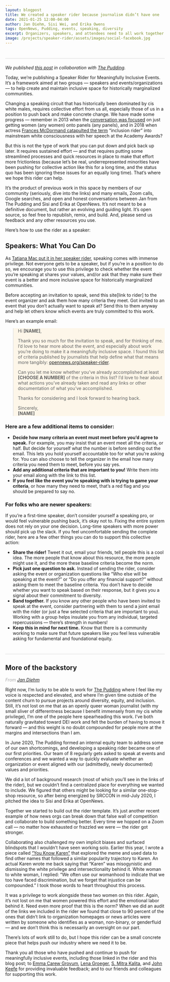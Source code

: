 ```yaml
---
layout: blogpost
title: We created a speaker rider because journalism didn’t have one
date: 2021-01-25 12:00-04:00
author: Jan Diehm, Sisi Wei, and Erika Owens
tags: OpenNews, Pudding, events, speaking, diversity
excerpt: Organizers, speakers, and attendees need to all work together to make events more inclusive.
image: /projects/speaker-rider/assets/images/social-facebook.jpg
---
```


<p style="margin: 40px 0px 20px; border-bottom: 1px solid #d4d4d4;"></p>

_We published [this post](https://pudding.cool/process/speaker-rider) in collaboration with [The Pudding](https://pudding.cool)._

Today, we’re publishing a Speaker Rider for Meaningfully Inclusive Events. It’s a framework aimed at two groups — speakers and events/organizations — to help create and maintain inclusive space for historically marginalized communities. 

Changing a speaking circuit that has historically been dominated by cis white males, requires collective effort from us all, especially those of us in a position to push back and make concrete change. We have made some progress — remember in 2013 when the [conversation was focused](https://www.theatlantic.com/technology/archive/2013/01/-the-panel-pledge-a-follow-up/266886/) on just getting women (any women) onto panels (any panels), and in 2018 when actress [Frances McDormand catapulted the term](https://www.npr.org/sections/thetwo-way/2018/03/05/590867132/whats-an-inclusion-rider-here-s-the-story-behind-frances-mcdormand-s-closing-wor) “inclusion rider” into mainstream white consciousness with her speech at the Academy Awards? 

But this is not the type of work that you can put down and pick back up later. It requires sustained effort — and that requires putting some streamlined processes and quick resources in place to make that effort more frictionless (because let’s be real, underrepresented minorities have been pushing for collective action like this for a long time, and the status quo has been ignoring these issues for an equally long time). That’s where we hope this rider can help.  

It’s the product of previous work in this space by members of our community (seriously, dive into the links) and many emails, Zoom calls, Google searches, and open and honest conversations between Jan from The Pudding and Sisi and Erika at OpenNews. It’s not meant to be a definitive document, but rather an evolving and guiding light. It’s open source, so feel free to republish, remix, and build. And, please send us feedback and any other resources you use. 

Here’s how to use the rider as a speaker: 

## Speakers: What You Can Do

As [Tatiana Mac put it in her speaker rider](https://gist.github.com/tatianamac/493ca668ee7f7c07a5b282f6d9132552), speaking comes with immense privilege. Not everyone gets to be a speaker, but if you’re in a position to do so, we encourage you to use this privilege to check whether the event you’re speaking at shares your values, and/or ask that they make sure their event is a better and more inclusive space for historically marginalized communities.

Before accepting an invitation to speak, send this site[link to rider] to the event organizer and ask them how many criteria they meet. Got invited to an event that you don’t actually want to speak at? Send this to them anyway and help let others know which events are truly committed to this work.

Here’s an example email:

<blockquote style="background-color: #ffa50014;"><p>Hi <strong>[NAME]</strong>,</p>
<p>Thank you so much for the invitation to speak, and for thinking of me. I’d love to hear more about the event, and especially about work you’re doing to make it a meaningfully inclusive space. I found this list of criteria published by journalists that help define what that means more tangibly: <a href="https://opennews.org/speaker-rider">opennews.org/speaker-rider</a>.</p>
<p>Can you let me know whether you’ve already accomplished at least <strong>[CHOOSE A NUMBER]</strong> of the criteria in this list? I’d love to hear about what actions you’ve already taken and read any links or other documentation of what you’ve accomplished.</p>
<p>Thanks for considering and I look forward to hearing back.</p>
<p>Sincerely,<br/>
<strong>[NAME]</strong></p></blockquote>

### Here are a few additional items to consider:

*   **Decide how many criteria an event must meet before you’d agree to speak.** For example, you may insist that an event meet all the criteria, or half. But decide for yourself what the number is before sending out the email. This lets you hold yourself accountable too for what you’re asking for. You can also choose to tell the organizer in the email how many criteria you need them to meet, before you say yes.
*   **Add any additional criteria that are important to you!** Write them into your email along with the link to this list.
*   **If you feel like the event you’re speaking with is trying to game your criteria**, or how many they need to meet, that’s a red flag and you should be prepared to say no.

### For folks who are newer speakers:

If you’re a first-time speaker, don’t consider yourself a speaking pro, or would feel vulnerable pushing back, it’s okay not to. Fixing the entire system does not rely on your one decision. Long-time speakers with more power should pick up the slack. If you feel uncomfortable sending the complete rider, here are a few other things you can do to support this collective action:

*   **Share the rider!** Tweet it out, email your friends, tell people this is a cool idea. The more people that know about this resource, the more people might use it, and the more these baseline criteria become the norm.
*   **Pick just one question to ask.** Instead of sending the rider, consider asking the event or organization questions like “Who else will be speaking at the event?” or “Do you offer any financial support?” without asking them to meet the baseline criteria. You don’t have to decide whether you want to speak based on their response, but it gives you a signal about their commitment to diversity.
*   **Band together.** If you know any other people who have been invited to speak at the event, consider partnering with them to send a joint email with the rider (or just a few selected criteria that are important to you). Working with a group helps insulate you from any individual, targeted repercussions — there’s strength in numbers!
*   **Keep this in mind for next time.** Know that there is a community working to make sure that future speakers like you feel less vulnerable asking for fundamental and foundational equity.

<p style="margin: 40px 0px 20px; border-bottom: 1px solid #d4d4d4;"></p>

## More of the backstory 

<p style="color:darkgray; font-style: italic;">From <a href="https://pudding.cool/author/jan-diehm/">Jan Diehm</a></p>

Right now, I’m lucky to be able to work for [The Pudding](https://pudding.cool/) where I feel like my voice is respected and elevated, and where I’m given time outside of the content churn to pursue projects around diversity, equity, and inclusion. Still, it’s not lost on me that as an openly queer woman journalist (with my small sliver of differentness because I benefit immensely from my cis white privilege), I’m one of the people here spearheading this work. I’ve both naturally gravitated toward DEI work and felt the burden of having to move it forward — and this weight is no doubt compounded for people more at the margins and intersections than I am.  

In June 2020, The Pudding formed an internal equity team to address some of our own shortcomings, and developing a speaking rider became one of our first priorities. Our team of 8 regularly gets asked to speak at events and conferences and we wanted a way to quickly evaluate whether an organization or event aligned with our (admittedly, newly documented) values and priorities. 

We did a lot of background research (most of which you’ll see in the links of the rider), but we couldn’t find a centralized place for everything we wanted to include. We figured that others might be looking for a similar one-stop-shop resource, so after being energized by SRCCON in mid-July 2020, I pitched the idea to Sisi and Erika at OpenNews.

Together we started to build out the rider template. It’s just another recent example of how news orgs can break down that false wall of competition and collaborate to build something better. Every time we hopped on a Zoom call — no matter how exhausted or frazzled we were — the rider got stronger.  

Collaborating also challenged my own implicit biases and surfaced blindspots that I wouldn’t have seen working solo. Earlier this year, I wrote a piece called [“You Know Karen”](https://pudding.cool/2020/06/karen/) that explored the meme and used data to find other names that followed a similar popularity trajectory to Karen. An actual Karen wrote me back saying that “Karen” was misogynistic and dismissing the white privilege and intersectionality behind it. White woman to white woman, I replied: “We often use our womanhood to indicate that we too have faced discrimination, but we forget that injustice can be compounded.” I took those words to heart throughout this process.

It was a privilege to work alongside these two women on this rider. Again, it’s not lost on me that women powered this effort and the emotional labor behind it. Need even more proof that this is the norm? When we did an audit of the links we included in the rider we found that close to 90 percent of the ones that didn’t link to organization homepages or news articles were written by someone who identifies as a woman, non-binary, or genderfluid — and we don’t think this is necessarily an oversight on our part.

There’s lots of work still to do, but I hope this rider can be a small concrete piece that helps push our industry where we need it to be.

Thank you all those who have pushed and continue to push for meaningfully inclusive events, including those linked in the rider and this blog post; to [Emma Carew Grovum](https://emmacarewgrovum.com/), [Lena Groeger](https://lenagroeger.com/), [S. Mitra Kalita](http://mitrakalita.com/), and [John Keefe](https://johnkeefe.net/) for providing invaluable feedback; and to our friends and colleagues for supporting this work.
